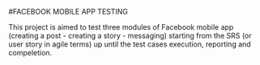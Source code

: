 #FACEBOOK MOBILE APP TESTING

This project is aimed to test three modules of Facebook mobile app (creating a post - creating a story - messaging) starting from the SRS (or user story in agile terms) up until the test cases execution, reporting and compeletion.

